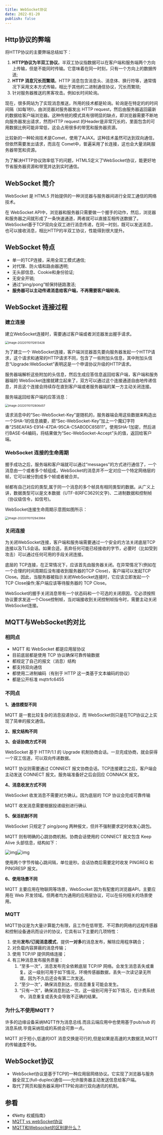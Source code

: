 ```yaml
---
title: WebSocket协议
date: 2022-01-20 
publish: false
---
```


## Http协议的弊端

将HTTP协议的主要弊端总结如下：

1. **HTTP协议为半双工协议**。半双工协议指数据可以在客户端和服务端两个方向上传输，但是不能同时传输。它意味着在同一时刻，只有一个方向上的数据传送;
2. **HTTP 消息冗长而繁琐**。HTTP 消息包含消息头、消息体、换行符等，通常情况下采用文本方式传输，相比于其他的二进制通信协议，冗长而繁琐;
3. 针对服务器推送的黑客攻击。例如长时间轮询。

现在，很多网站为了实现消息推送，所用的技术都是轮询。轮询是在特定的的时间间隔（如每1秒)，由浏览器对服务器发出 HTTP request，然后由服务器返回最新的数据给客户端浏览器。这种传统的模式具有很明显的缺点，即浏览器需要不断地向服务器发出请求，然而HTTP request 的Header是非常冗长的，里面包含的可用数据比例可能非常低，这会占用很多的带宽和服务器资源。

比较新的一种轮询技术是Comet，使用了AJAX。这种技术虽然可达到双向通信，但依然需要发出请求，而且在 Comet中，普遍采用了长连接，这也会大量消耗服务器带宽和资源。

为了解决HTTP协议效率低下的问题，HTML5定义了WebSocket协议，能更好地节省服务器资源和带宽并达到实时通信。

## WebSocket 简介

WebSocket 是 HTML5 开始提供的一种浏览器与服务器间进行全双工通信的网络技术。

在 WebSocket API中，浏览器和服务器只需要做一个握手的动作，然后，浏览器和服务器之间就形成了一条快速通道，两者就可以直接互相传送数据了。WebSocket基于TCP双向全双工进行消息传递，在同一时刻，既可以发送消息，也可以接收消息，相比HTTP的半双工协议，性能得到很大提升。

## WebSocket 特点

- 单一的TCP连接，采用全双工模式通信;
- 对代理、防火墙和路由器透明;
- 无头部信息、Cookie和身份验证;
- 无安全开销;
- 通过“ping/pong”帧保持链路激活;
- **服务器可以主动传递消息给客户端，不再需要客户端轮询**。

## WebSocket 连接过程

### 建立连接

建立WebSocket连接时，需要通过客户端或者浏览器发出握手请求。

<img src="C:\Users\rsw\AppData\Roaming\Typora\typora-user-images\image-20220110112613428.png" alt="image-20220110112613428" style="zoom: 67%;" />

为了建立一个 WebSocket连接，客户端浏览器首先要向服务器发起一个HTTP请求，这个请求和通常的HTTP请求不同，包含了一些附加头信息，其中附加头信息“Upgrade:WebSocket”表明这是一个申请协议升级的HTTP请求。

服务器端解析这些附加的头信息，然后生成应答信息返回给客户端，客户端和服务器端的 WebSocket连接就建立起来了，双方可以通过这个连接通道自由地传递信息，并且这个连接会持续存在直到客户端或者服务器端的某一方主动关闭连接。

服务端返回给客户端的应答消息：

<img src="C:\Users\rsw\AppData\Roaming\Typora\typora-user-images\image-20220110112806457.png" alt="image-20220110112806457" style="zoom:67%;" />

请求消息中的“Sec-WebSocket-Key”是随机的，服务器端会用这些数据来构造出一个SHA-1的信息摘要，把“Sec-WebSocket-Key”加上一个魔幻字符串“258EAFA5-E914-47DA-95CA-C5ABODC85B11”。使用SHA-1加密，然后进行BASE-64编码，将结果做为“Sec-WebSocket-Accept”头的值，返回给客户端。

### WebSocket 连接的生命周期

握手成功之后，服务端和客户端就可以通过“messages”的方式进行通信了，一个消息由一个或者多个帧组成，WebSocket的消息并不一定对应一个特定网络层的帧，它可以被分割成多个帧或者被合并。

帧都有自己对应的类型,属于同一个消息的多个帧具有相同类型的数据。从广义上讲，数据类型可以是文本数据（UTF-8[RFC3629]文字)、二进制数据和控制帧（协议级信令，如信号)。

WebSocket连接生命周期示意图如图所示：

<img src="C:\Users\rsw\AppData\Roaming\Typora\typora-user-images\image-20220110112943964.png" alt="image-20220110112943964" style="zoom:67%;" />

### 关闭连接

为关闭WebSocket连接，客户端和服务端需要通过一个安全的方法关闭底层TCP连接以及TLS会话。如果合适，丢弃任何可能已经接收的字节，必要时（比如受到攻击）可以通过任何可用的手段关闭连接。

底层的 TCP连接，在正常情况下，应该首先由服务器关闭。在异常情况下(例如在一个合理的时间周期后没有接收到服务器的TCP Close)，客户端可以发起TCP Close。因此，当服务器被指示关闭WebSocket连接时，它应该立即发起一个TCP Close操作;客户端应该等待服务器的 TCP Close。

WebSocket的握手关闭消息带有一个状态码和一个可选的关闭原因，它必须按照协议要求发送一个Close控制帧，当对端接收到关闭控制帧指令时，需要主动关闭WebSocket连接。

## MQTT与WebSocket的对比

### 相同点

- MQTT 和 WebSocket 都是应用层协议
- 目前底层都是使用 TCP 协议确保可靠传输数据
- 都规定了自己的报文（消息）结构
- 都支持双向通信
- 都使用二进制编码（有别于 HTTP 这一类基于文本编码的协议）
- 都是公开标准 mqttrfc6455

### 不同点

**1、通信模型不同**

MQTT 是一套比较复杂的消息投递协议，而 WebSocket则只是在TCP协议之上实现了简单的报文通信。

**2、报文结构不同**

**3、会话协商方式不同**

WebSocket 基于 HTTP/1.1 的 Upgrade 机制协商会话。一旦完成协商，就会获得一个双工信道，可以双向传递数据。

MQTT 协议则需要通过 CONNECT 报文协商会话。TCP连接建立之后，客户端会主动发送 CONNECT 报文。服务端准备好之后会回应 CONNACK 报文。

**4、消息收发方式不同**

WebSocket 收发消息不需要对方确认。因为底层的 TCP 协议会完成可靠传输

MQTT 收发消息需要根据投递级别进行确认

**5、保活机制不同**

WebSocket 只规定了 ping/pong 两种报文，但并不强制要求定时收发心跳包。

MQTT 则有明确的心跳协商机制。协商会话使用的 CONNECT 报文包含 Keep Alive 头部信息，结构如下：

![img](https://typecho-1300745270.cos.ap-shanghai.myqcloud.com/typora/202201101144837.png)![img](https://pic2.zhimg.com/80/v2-e5133245f8f22ef73dd0b8ea0544739d_720w.jpg?source=1940ef5c)

使用两个字节传输心跳间隔，单位是秒。会话协商后需要定时收发 PINGREQ 和 PINGRESP 报文。

**6、使用场景不同**

MQTT 主要应用在物联网等场景，WebSocket 因为有配套的浏览器API，主要应用在 Web 开发领域。但两者均为通用的应用层协议，可以在任何相关的场景使用。

### MQTT

MQTT协议是为大量计算能力有限，且工作在低带宽、不可靠的网络的远程传感器和控制设备通讯而设计的协议，它具有以下主要的几项特性：

1. 使用**发布/订阅消息模式**，提供**一对多**的消息发布，解除应用程序耦合；
2. 对负载内容屏蔽的消息传输；
3. 使用 TCP/IP 提供网络连接；
4. 有三种消息发布服务质量： 
   1. “至多一次”，消息发布完全依赖底层 TCP/IP 网络。会发生消息丢失或重复。这一级别可用于如下情况，环境传感器数据，丢失一次读记录无所谓，因为不久后还会有第二次发送。
   2. “至少一次”，确保消息到达，但消息重复可能会发生。
   3. “只有一次”，确保消息到达一次。这一级别可用于如下情况，在计费系统中，消息重复或丢失会导致不正确的结果。

### 为什么不使用MQTT？

许多的边缘设备采纳MQTT作为消息总线.而且云端应用中也使用基于pub/sub 的消息系统.毕竟采纳现成的系统会可靠一点。

MQTT 对于短小,低速的IOT 消息交换是可行的,但是如果是高速的大数据流,MQTT 的传输速度不快。

## WebSocket协议

- WebSocket协议是基于TCP的一种应用层网络协议。它实现了浏览器与服务器全双工(full-duplex)通信——允许服务器主动发送信息给客户端。
- 取代了网页和服务器采用HTTP轮询进行双向通讯的机制。

## 参看

- 《Netty 权威指南》
- [MQTT vs webSocket协议](https://blog.csdn.net/yaojiawan/article/details/100705998)
- [MQTT和Websocket的区别是什么？](https://www.zhihu.com/question/21816631)

